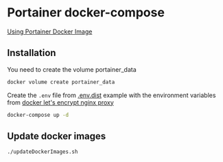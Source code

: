 # Portainer docker-compose

[Using Portainer Docker Image](https://www.portainer.io/installation/)

## Installation

You need to create the volume portainer_data

```bash
docker volume create portainer_data
```

Create the `.env` file from [.env.dist](.env.dist) example with the
environment variables from [docker let's encrypt nginx proxy](https://github.com/JrCs/docker-letsencrypt-nginx-proxy-companion/wiki/Basic-usage)

```bash
docker-compose up -d
```

## Update docker images

```bash
./updateDockerImages.sh
```
